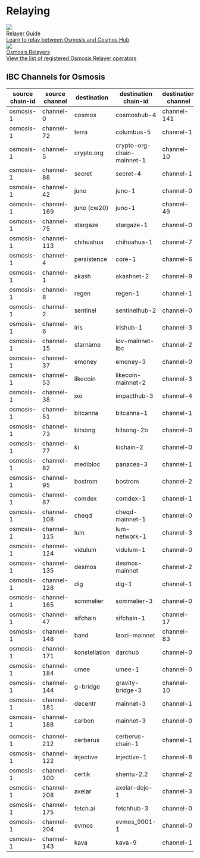 # Relaying

<div class="cards twoColumn">
  <a href="relay.html" class="card">
    <img src="/img/book-solid.svg" class="filter-icon"/>
    <div class="title">
     Relayer Guide
    </div>
    <div class="text">
      Learn to relay between Osmosis and Cosmos Hub
    </div>
  </a>
  <a href="relayers.html" class="card">
    <img src="/img/relay-packet.svg" class="filter-icon"/>
    <div class="title">
     Osmosis Relayers
    </div>
    <div class="text">
      View the list of registered Osmosis Relayer operators
    </div>
  </a>
 </div>

## IBC Channels for Osmosis

| source chain-id  | source channel  | destination | destination chain-id  | destination channel |
| ---------------- | --------------- | ----------- | --------------------- | ------------------- |
| osmosis-1 | channel-0 | cosmos | cosmoshub-4 | channel-141 |
| osmosis-1 | channel-72 | terra | columbus-5 | channel-1 |
| osmosis-1 | channel-5 | crypto.org | crypto-org-chain-mainnet-1 | channel-10 |
| osmosis-1 | channel-88 | secret | secret-4 | channel-1 |
| osmosis-1 | channel-42 | juno | juno-1 | channel-0 |
| osmosis-1 | channel-169 | juno (cw20) | juno-1 | channel-49 |
| osmosis-1 | channel-75 | stargaze | stargaze-1 | channel-0 |
| osmosis-1 | channel-113 | chihuahua | chihuahua-1 | channel-7 |
| osmosis-1 | channel-4 | persistence | core-1 | channel-6 |
| osmosis-1 | channel-1 | akash | akashnet-2 | channel-9 |
| osmosis-1 | channel-8 | regen | regen-1 | channel-1 |
| osmosis-1 | channel-2 | sentinel | sentinelhub-2 | channel-0 |
| osmosis-1 | channel-6 | iris | irishub-1 | channel-3 |
| osmosis-1 | channel-15 | starname | iov-mainnet-ibc | channel-2 |
| osmosis-1 | channel-37 | emoney | emoney-3 | channel-0 |
| osmosis-1 | channel-53 | likecoin | likecoin-mainnet-2 | channel-3 |
| osmosis-1 | channel-38 | ixo | impacthub-3 | channel-4 |
| osmosis-1 | channel-51 | bitcanna | bitcanna-1 | channel-1 |
| osmosis-1 | channel-73 | bitsong | bitsong-2b | channel-0 |
| osmosis-1 | channel-77 | ki | kichain-2 | channel-0 |
| osmosis-1 | channel-82 | medibloc | panacea-3 | channel-1 |
| osmosis-1 | channel-95 | bostrom | bostrom | channel-2 |
| osmosis-1 | channel-87 | comdex | comdex-1 | channel-1 |
| osmosis-1 | channel-108 | cheqd | cheqd-mainnet-1 | channel-0 |
| osmosis-1 | channel-115 | lum | lum-network-1 | channel-3 |
| osmosis-1 | channel-124 | vidulum | vidulum-1 | channel-0 |
| osmosis-1 | channel-135 | desmos | desmos-mainnet | channel-2 |
| osmosis-1 | channel-128 | dig | dig-1 | channel-1 |
| osmosis-1 | channel-165 | sommelier | sommelier-3 | channel-0 |
| osmosis-1 | channel-47 | sifchain | sifchain-1 | channel-17 |
| osmosis-1 | channel-148 | band | laozi-mainnet | channel-83 |
| osmosis-1 | channel-171 | konstellation | darchub | channel-0 |
| osmosis-1 | channel-184 | umee | umee-1 | channel-0 |
| osmosis-1 | channel-144 | g-bridge | gravity-bridge-3 | channel-10 |
| osmosis-1 | channel-181 | decentr | mainnet-3 | channel-1 |
| osmosis-1 | channel-188 | carbon | mainnet-3 | channel-0 |
||||||
| osmosis-1 | channel-212 | cerberus | cerberus-chain-1 | channel-1 |
| osmosis-1 | channel-122 | injective | injective-1 | channel-8 |
| osmosis-1 | channel-100 | certik | shentu-2.2 | channel-2 |
| osmosis-1 | channel-208 | axelar | axelar-dojo-1 | channel-3 |
| osmosis-1 | channel-175 | fetch.ai | fetchhub-3 | channel-0 |
| osmosis-1 | channel-204 | evmos | evmos_9001-1 | channel-0 |
| osmosis-1 | channel-143 | kava | kava-9 | channel-1 |

